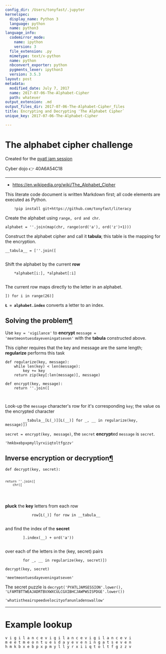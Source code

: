 ```yaml
---
config_dir: /Users/tonyfast/.jupyter
kernelspec:
  display_name: Python 3
  language: python
  name: python3
language_info:
  codemirror_mode:
    name: ipython
    version: 3
  file_extension: .py
  mimetype: text/x-python
  name: python
  nbconvert_exporter: python
  pygments_lexer: ipython3
  version: 3.5.3
layout: post
metadata:
  modified_date: July 7, 2017
  name: 2017-07-06-The-Alphabet-Cipher
  path: whatever
output_extension: .md
output_files_dir: 2017-07-06-The-Alphabet-Cipher_files
title: Encrypting and Decrypting 'The Alphabet Cipher`
unique_key: 2017-07-06-The-Alphabet-Cipher

---
```


# The alphabet cipher challenge

Created for the [pyatl jam session](https://www.meetup.com/python-atlanta/events/237560615/)

Cyber dojo 👉 40A6A54C18

---

* https://en.wikipedia.org/wiki/The_Alphabet_Cipher

This literate code document is written Markdown first; all code elements are executed as Python.

        !pip install git+https://github.com/tonyfast/literacy



<div class="output_markdown rendered_html output_subarea ">
<p>Create the alphabet using <code>range, ord and chr</code>.</p>

<pre><code>alphabet = ''.join(map(chr, range(ord('a'), ord('z')+1)))    </code></pre>

</div>


<div class="output_markdown rendered_html output_subarea ">
<p>Construct the alphabet cipher and call it <strong>tabula</strong>; this table is the mapping for the encryption.</p>

<pre><code>__tabula__ = [''.join([

</code></pre>
<p>Shift the alphabet by the current <strong>row</strong></p>

<pre><code>    *alphabet[i:], *alphabet[:i]

</code></pre>
<p>The current row maps directly to the letter in an alphabet.</p>

<pre><code>]) for i in range(26)]</code></pre>

</div>


<div class="output_markdown rendered_html output_subarea ">
<p><strong><code>Ł = alphabet.index</code></strong> converts a letter to an index.</p>

</div>


<div class="output_markdown rendered_html output_subarea ">
<h2 id="Solving-the-problem">Solving the problem<a class="anchor-link" href="#Solving-the-problem">&#182;</a></h2><p>Use <code>key = 'vigilance'</code> to <strong>encrypt</strong> <code>message = 'meetmeontuesdayeveningatseven'</code> with the 
<strong>tabula</strong> constructed above.</p>

</div>


<div class="output_markdown rendered_html output_subarea ">
<p>This cipher requires that the key and message are the same length; <strong>regularize</strong> performs this task</p>

<pre><code>def regularize(key, message):
    while len(key) &lt; len(message):
        key += key
    return zip(key[:len(message)], message)</code></pre>

</div>


<div class="output_markdown rendered_html output_subarea ">

<pre><code>def encrypt(key, message):
    return ''.join([


</code></pre>
<p>Look-up the <code>message</code> character's row for it's corresponding <code>key</code>; 
the value os the encrypted character</p>

<pre><code>        __tabula__[Ł(_)][Ł(__)] for _, __ in regularize(key, message)])</code></pre>

</div>


<div class="output_markdown rendered_html output_subarea ">
<p><code>secret = encrypt(key, message)</code>, the <code>secret</code> <strong>encrypt</strong>ed <code>message</code> is <code>secret</code>.</p>

</div>




    'hmkbxebpxpmyllyrxiiqtoltfgzzv'




<div class="output_markdown rendered_html output_subarea ">
<h2 id="Inverse-encryption-or-decryption">Inverse encryption or <strong>decrypt</strong>ion<a class="anchor-link" href="#Inverse-encryption-or-decryption">&#182;</a></h2>
<pre><code>def decrypt(key, secret):

    return ''.join([
        chr([

</code></pre>
<p><strong>pluck</strong> the <strong>key</strong> letters from each row</p>

<pre><code>            row[Ł(_)] for row in __tabula__

</code></pre>
<p>and find the index of the <strong>secret</strong></p>

<pre><code>        ].index(__) + ord('a')) 

</code></pre>
<p>over each of the letters in the (key, secret) pairs</p>

<pre><code>        for _, __ in regularize(key, secret)])</code></pre>

</div>


<div class="output_markdown rendered_html output_subarea ">

<pre><code>decrypt(key, secret)</code></pre>

</div>




    'meetmeontuesdayeveningatseven'




<div class="output_markdown rendered_html output_subarea ">
<p>The secret puzzle is <code>decrypt('PYATLJAMSESSION'.lower(), 'LFAMTBTTWEAJADRTBVXWXCULCGXIBHCJAWPWSISPDGE'.lower())</code></p>

</div>




    'whatistheairspeedvelocityofanunladenswallow'


---

# Example lookup


    v i g i l a n c e v i g i l a n c e v i g i l a n c e v i
    m e e t m e o n t u e s d a y e v e n i n g a t s e v e n
    h m k b x e b p x p m y l l y r x i i q t o l t f g z z v
